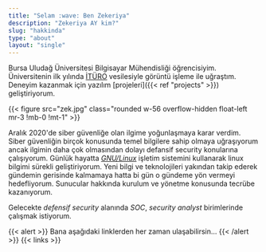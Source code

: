 ```yaml
---
title: "Selam :wave: Ben Zekeriya"
description: "Zekeriya AY kim?"
slug: "hakkinda"
type: "about"
layout: "single"
---
```


Bursa Uludağ Üniversitesi Bilgisayar Mühendisliği öğrencisiyim.
Üniversitenin ilk yılında [İTÜRO](http://www.ituro.org/tr/kategori/trafik/) vesilesiyle görüntü işleme ile uğraştım.
Deneyim kazanmak için yazılım [projeleri]({{< ref "projects" >}}) geliştiriyorum.

{{< figure src="zek.jpg" class="rounded w-56 overflow-hidden float-left mr-3 !mb-0 !mt-1" >}}

Aralık 2020'de siber güvenliğe olan ilgime yoğunlaşmaya karar verdim.
Siber güvenliğin birçok konusunda temel bilgilere sahip olmaya uğraşıyorum ancak ilgimin daha çok olmasından dolayı defansif security konularına çalışıyorum.
Günlük hayatta _[GNU/Linux](https://en.wikipedia.org/wiki/GNU/Linux_naming_controversy)_ işletim sistemini kullanarak linux bilgimi sürekli geliştiriyorum.
Yeni bilgi ve teknolojileri yakından takip ederek gündemin gerisinde kalmamaya hatta bi gün o gündeme yön vermeyi hedefliyorum.
Sunucular hakkında kurulum ve yönetme konusunda tecrübe kazanıyorum.

Gelecekte _defensif security_ alanında  _SOC_, _security analyst_ birimlerinde çalışmak istiyorum.

{{< alert >}}
Bana aşağıdaki linklerden her zaman ulaşabilirsin...
{{< /alert >}}
{{< links >}}
